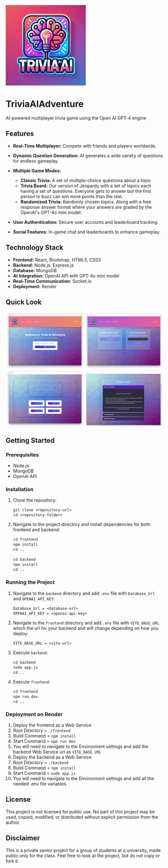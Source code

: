<img src="./pictures/logo.png" alt="Trivia AI Adventure" width="256" />


# TriviaAIAdventure
AI-powered multiplayer trivia game using the Open AI GPT-4 engine

## Features
- **Real-Time Multiplayer:** Compete with friends and players worldwide.
- **Dynamic Question Generation:** AI generates a wide variety of questions for endless gameplay.
- **Multiple Game Modes:** 

   - **Classic Trivia:** A set of multiple-choice questions about a topic
   - **Trivia Board:** Our version of Jeopardy with a set of topics each having a set of questions. Everyone gets to answer but the first person to buzz can win more points than the rest.
   - **Randomized Trivia:** Randomly chosen topics. Along with a free response answer format where your answers are graded by the OpenAI's GPT-4o mini model.

- **User Authentication:** Secure user accounts and leaderboard tracking.
- **Social Features:** In-game chat and leaderboards to enhance gameplay.

## Technology Stack
- **Frontend:** React, Bootstrap, HTML5, CSS3
- **Backend:** Node.js, Express.js
- **Database:** MongoDB
- **AI Integration:** OpenAI API with GPT-4o mini model
- **Real-Time Communication:** Socket.io
- **Deployment:** Render

## Quick Look

<div style="display: flex; gap: 0px;">
   <img src="./pictures/home.png" alt="Homepage" style="width: 50%;" />
   <img src="./pictures/room.png" alt="Room Page" style="width: 50%;" />
</div>

<div style="display: flex; gap: 0px;">
   <img src="./pictures/play.png" alt="Play Page" style="width: 50%;" />
   <img src="./pictures/how.png" alt="How-to Page" style="width: 50%;" />
</div>


## Getting Started

### Prerequisites

- Node.js
- MongoDB
- OpenAI API

### Installation

1. Clone the repository:

   ```
   git clone <repository-url>
   cd <repository-folder>
   ```

2. Navigate to the project directory and install dependencies for both frontend and backend:

   ```
   cd frontend
   npm install
   cd ..

   cd backend
   npm install
   cd ..
   ```

### Running the Project
1. Navigate to the `backend` directory and add `.env` file with `Database_Url` and `OPENAI_API_KEY`:

   ```
   Database_Url = <database-url>
   OPENAI_API_KEY = <openai-api-key>
   ```

2. Navigate to the `frontend` directory and add `.env` file with `VITE_BASE_URL` which the url for your backend and will change depending on how you deploy:

   ```
   VITE_BASE_URL = <vite-url>
   ```

3. Execute `backend`:
   ```
   cd backend
   node app.js
   cd ..
   ```

3. Execute `frontend`:
   ```
   cd frontend
   npm run dev
   cd ..
   ```

### Deployment on Render

1. Deploy the frontend as a Web Service
2. Root Directory = `./frontend`
3. Build Command = `npm install`
4. Start Command = `npm run dev`
5. You will need to navigate to the Environment settings and add the backend Web Service url as `VITE_BASE_URL`
6. Deploy the backend as a Web Service
7. Root Directory = `./backend`
8. Build Command = `npm install`
9. Start Command = `node app.js`
10. You will need to navigate to the Environment settings and add all the needed .env file variables

## License

This project is not licensed for public use. No part of this project may be used, copied, modified, or distributed without explicit permission from the author.

## Disclaimer

This is a private senior project for a group of students at a university, made public only for the class. Feel free to look at the project, but do not copy or fork it.
